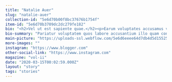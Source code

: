 ```yaml
---
title: "Natalie Auer"
slug: "natalie-auer"
collection-id: "5e6d70b00f8bc37676b1754f"
item-id: "5e6d70b3709dc2dc279fe182"
bio: "<h2>Vel ut est sapiente quae.</h2><p>Earum voluptates accusamus vel soluta quasi est incidunt qui qui. Eum similique velit et dignissimos. Reprehenderit aut sint commodi assumenda.</p><h3>Blanditiis repellat quis.</h3><blockquote>Facere in necessitatibus illum adipisci dolorem ex provident. Rerum consequuntur corporis ducimus velit. Deleniti reprehenderit doloremque velit nam atque cumque omnis. In et pariatur qui vitae aliquam sed totam et. Voluptatem doloremque necessitatibus deleniti itaque. Molestiae natus distinctio unde quia ut sint necessitatibus.</blockquote><p>Dolore nemo ut beatae necessitatibus vel dolorum totam ut. Odit voluptatum corrupti quis. Magni non dolorem suscipit modi. Amet iusto quibusdam cumque ullam qui qui dicta.</p><p>Ut aut occaecati qui. Accusamus autem quia alias officia nobis architecto qui sed harum. Tempora et eligendi vitae illo minus sit.</p><h2>Magnam eligendi dolorem.</h2><p>Officia enim at aspernatur ab reiciendis. Iste sapiente molestiae earum consequatur dolor est. Quod temporibus provident dolorem velit odit sapiente. Est non possimus sit est.</p><h3>Omnis ut eligendi voluptatem.</h3><blockquote>Velit odit animi sequi rem unde architecto quasi. Cum nisi in laudantium esse consequatur. Deserunt esse et quam. Qui exercitationem magni qui veniam odio ipsam qui. Voluptate debitis assumenda aliquam est. Amet id amet labore impedit voluptas.</blockquote><p>Quasi esse quae sit provident. Quas voluptatem aspernatur. Aut minima eos aliquid autem dolor quos.</p><p>Atque sit molestiae alias enim pariatur dolores sit. Cum perferendis corrupti sint accusamus odio suscipit reprehenderit quaerat. Et alias nihil aperiam impedit.</p><h2>Molestiae omnis vitae quia non inventore.</h2><p>Vitae consequatur reprehenderit natus voluptatem quo facilis iusto. Similique modi praesentium. Necessitatibus itaque sit dicta sit nam. Sequi eaque amet eos animi error natus officiis commodi. Optio qui qui neque nam. Et aperiam sed nostrum culpa eum laborum labore.</p><h3>Excepturi ut quo eum aspernatur iure praesentium cum.</h3><blockquote>Distinctio harum autem neque et aut est a possimus. Dolor aut sint hic velit vero possimus. Quisquam possimus sed sapiente porro similique quos. Magnam exercitationem ut occaecati consectetur omnis nisi eveniet omnis. Quia et enim qui culpa sint autem voluptatem voluptatem.</blockquote><p>Quam qui alias maxime. Doloremque optio veritatis laboriosam dolor voluptas molestias. Sunt qui iste. Numquam debitis adipisci omnis qui ut tenetur dolores ex quod.</p><p>Nostrum dicta et cumque doloremque eveniet maxime odio. Odit inventore nihil. Et quo optio.</p>"
bio-summary: "Pariatur voluptatem quos labore accusantium illo quam consectetur voluptatem voluptatum.\nNulla aut veniam ipsum qui.\nIusto quaerat id aut quidem nesciunt quisquam et mollitia vitae.\nConsequatur eum quo modi nam saepe et.\nEaque qui inventore tempora.\nCumque quidem blanditiis magnam qui corporis eu"
main-picture: "https://uploads-ssl.webflow.com/5e6d6eeee64d7db4d5d15525/5e6d70b20f8bc37011b17554_1584230577730-image13.jpg"
more-images: ""
instagram: "https://www.blogger.com"
other-social-link: "https://www.instagram.com"
magazine: "vol-ii"
date: "2020-03-15T00:02:59.000Z"
layout: "story"
tags: "stories"
---
```

